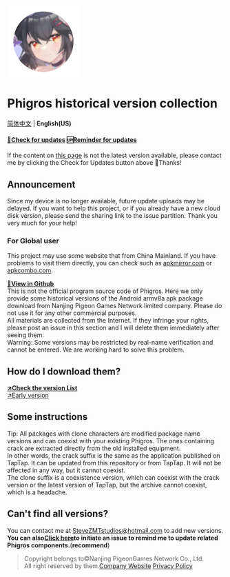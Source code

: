 ![New icon](icon.png "New Icon")
# Phigros historical version collection

[简体中文](https://stevezmtstudios.github.io/Phigros-history/) | **English(US)**

#### [**🔄Check for updates**](https://github.com/SteveZMTstudios/Phiros-history/issues)  [🆙Reminder for updates](https://github.com/SteveZMTstudios/Phigros-history/issues/new)

If the content on [this page](/ver_data/VersionList_3.x.md) is not the latest version available, please contact me by clicking the Check for Updates button above 🥳Thanks!

## Announcement
Since my device is no longer available, future update uploads may be delayed. If you want to help this project, or if you already have a new cloud disk version, please send the sharing link to the issue partition. Thank you very much for your help!
### For Global user
This project may use some website that from China Mainland. If you have problems to visit them directly, you can check such as [apkmirror.com](https://apkmirror.com) or [apkcombo.com](https://apkconbo.com).


[**🔗View in Github**](/ver_data/VersionList_3.x.md)<br>
This is not the official program source code of Phigros. Here we only provide some historical versions of the Android armv8a apk package download from Nanjing Pigeon Games Network limited company. Please do not use it for any other commercial purposes. <br>All materials are collected from the Internet. If they infringe your rights, please post an issue in this section and I will delete them immediately after seeing them.
<br>
Warning: Some versions may be restricted by real-name verification and cannot be entered. We are working hard to solve this problem.
<br>
## How do I download them?
[**↗️Check the version List**](/ver_data/VersionList_3.x.md)
<br>[↗️Early version](/ver_data/VersionList_2.x.md)
<br>
## Some instructions
Tip: All packages with clone characters are modified package name versions and can coexist with your existing Phigros. The ones containing crack are extracted directly from the old installed equipment. <br>
In other words, the crack suffix is the same as the application published on TapTap. It can be updated from this repository or from TapTap. It will not be affected in any way, but it cannot coexist. <br>
The clone suffix is a coexistence version, which can coexist with the crack version or the latest version of TapTap, but the archive cannot coexist, which is a headache.
<br>


## Can't find all versions? <br>
You can contact me at SteveZMTstudios@hotmail.com to add new versions. <br>
**You can also**[**Click here**](https://github.com/SteveZMTstudios/Phiros-history/issues)**to initiate an issue to remind me to update related Phigros components.**(**recommend**)
<br>
> Copyright belongs to&copy;Nanjing PigeonGames Network Co., Ltd. <br>All right reserved by them.[Company Website](https://pigeon-games.com/?utm_source=Phigros-history&utm_medium=OfficialWebsite&utm_campaign=Android) [Privacy Policy](https://pigeon-games.com/news/2)
